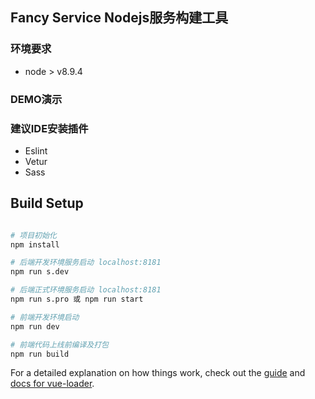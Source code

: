 ## Fancy Service Nodejs服务构建工具

### 环境要求

* node > v8.9.4

### DEMO演示

### 建议IDE安装插件

- Eslint
- Vetur
- Sass

## Build Setup

``` bash

# 项目初始化
npm install

# 后端开发环境服务启动 localhost:8181
npm run s.dev

# 后端正式环境服务启动 localhost:8181
npm run s.pro 或 npm run start

# 前端开发环境启动
npm run dev

# 前端代码上线前编译及打包
npm run build

```

For a detailed explanation on how things work, check out the [guide](http://vuejs-templates.github.io/webpack/) and [docs for vue-loader](http://vuejs.github.io/vue-loader).

